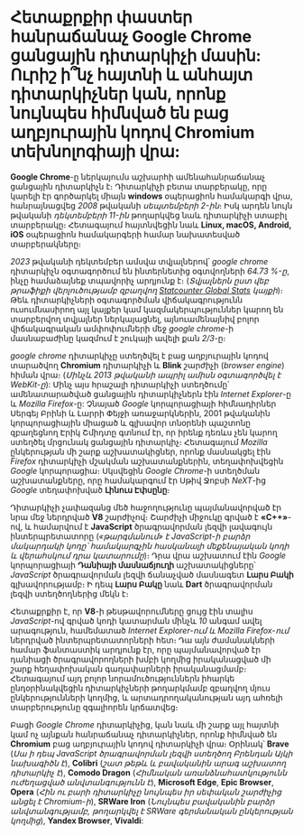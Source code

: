 # Հետաքրքիր փաստեր հանրաճանաչ Google Chrome ցանցային դիտարկիչի մասին: Ուրիշ ի՞նչ հայտնի և անհայտ դիտարկիչներ կան, որոնք նույնպես հիմնված են բաց աղբյուրային կոդով Chromium տեխնոլոգիայի վրա:

**Google Chrome**-ը ներկայումս աշխարհի ամենահանրաճանաչ ցանցային դիտարկիչն է։ Դիտարկիչի բետա տարբերակը, որը կարելի էր գործարկել միայն **windows** օպերացիոն համակարգի վրա, հանրայնացվեց _2008_ թվականի _սեպտեմբերի 2-ին_։ Իսկ արդեն նույն թվականի _դեկտեմբերի 11-ին_ թողարկվեց նաև դիտարկիչի ստաբիլ տարբերակը։ Հետագայում հայտնվեցին նաև **Linux, macOS, Android, iOS** օպերացիոն համակարգերի համար նախատեսված տարբերակները։

_2023_ թվականի դեկտեմբեր ամսվա տվյալներով՝ _google chrome_ դիտարկիչն օգտագործում են ինտերնետից օգտվողների _64.73 %-ը_, ինչը համաձայնեք տպավորիչ արդյունք է։ (_Տվյալներն ըստ վեբ թրաֆիքի վերլուծությամբ զբաղվող [Statcounter Global Stats](https://gs.statcounter.com/) կայքի_)։ Թեև դիտարկիչների օգտագործման վիճակագրությունն ուսումնասիրող այլ կայքեր կամ կազմակերպություններ կարող են տարբերվող տվյալներ ներկայացնել, այնուամենայնիվ բոլոր վիճակագրական ամփոփումների մեջ _google chrome_-ի մասնաբաժինը կազմում է շուկայի ավելի քան _2/3_-ը։

_google chrome_ դիտարկիչը ստեղծվել է բաց աղբյուրային կոդով տարածվող **Chromium** դիտարկիչի և **Blink** շարժիչի (_browser engine_) հիման վրա։ (_Մինչև 2013 թվականի ապրիլ ամիսն օգտագործվել է WebKit-ը_): Մինչ այս հրաշալի դիտարկիչի ստեղծումը՝ ամենատարածված ցանցային դիտարկիչներն էին _Internet Explorer_-ը և _Mozilla Firefox_-ը: Չնայած _Google_ կորպորացիայի հիմնադիրներ Սերգեյ Բրինի և Լարրի Փեյջի առաջարկներին, 2001 թվականին կորպորացիային միացած և գլխավոր տնօրենի պաշտոնը զբաղեցնող Էրիկ Շմիդտը գտնում էր, որ իրենք դեռևս չեն կարող ստեղծել մրցունակ ցանցային դիտարկիչ։ Հետագայում _Mozilla_ ընկերության մի շարք աշխատակիցներ, որոնք մասնակցել էին _Firefox_ դիտարկիչի մշակման աշխատանքներին, տեղափոխվեցին _Google_ կորպորացիա։ Սկսվեցին _Google Chrome_-ի ստեղծման աշխատանքները, որը համակարգում էր Սթիվ Ջոբսի _NeXT_-ից _Google_ տեղափոխված **Լինուս Էփսընը**։

Դիտարկիչի չափազանց մեծ հաջողությունը պայմանավորված էր նրա մեջ ներդրված **V8** շարժիչով։ Շարժիչի միջուկը գրված է **«C++»**-ով, և համարվում է **JavaScript** ծրագրավորման լեզվի լավագույն ինտերպրետատորը (_«թարգմանում» է JavaScript-ի բարձր մակարդակի կոդը՝ համակարգչին հասկանալի մեքենայական կոդի և վերահսկում դրա կատարումը_)։ Դրա վրա աշխատում էին _Google_ կորպորացիայի **Դանիայի մասնաճյուղի** աշխատակիցները՝ _JavaScript_ ծրագրավորման լեզվի ճանաչված մասնագետ **Լարս Բակի** գլխավորությամբ։ Ի դեպ **Լարս Բակը** նաև **Dart** ծրագրավորման լեզվի ստեղծողներից մեկն է։

Հետաքրքիր է, որ **V8**-ի թեսթավորումները ցույց էին տալիս _JavaScript_-ով գրված կոդի կատարման մինչև _10_ անգամ ավել արագություն, համեմատած _Internet Explorer-ում և Mozilla Firefox-ում_ ներդրված ինտերպրետատորների հետ։ Դա այն ժամանակների համար ֆանտաստիկ արդյունք էր, որը պայմանավորված էր դանիացի ծրագրավորողների խմբի կողմից իրականացված մի շարք հեղափոխական գաղափարների իրականացմամբ։ Հետագայում այդ բոլոր նորամուծություններն իհարկե ընդօրինակվեցին դիտարկիչների թողարկմամբ զբաղվող մյուս ընկերությունների կողմից, և արտադրողականության այդ ահռելի տարբերությունը զգալիորեն կրճատվեց։

Բացի _Google Chrome_ դիտարկիչից, կան նաև մի շարք այլ հայտնի կամ ոչ այնքան հանրաճանաչ դիտարկիչներ, որոնք հիմնված են **Chromium** բաց աղբյուրային կոդով դիտարկիչի վրա։ Օրինակ՝ **Brave** (_Սա ի դեպ JavaScript ծրագրավորման լեզվի ստեղծող Բրենդան Այկի նախագիծն է_), **Colibri** (_շատ թեթև և բավականին արագ աշխատող դիտարկիչ է_), **Comodo Dragon** (_Հիմնական առանձնահատկությունն ուժեղացված անվտանգությունն է_), **Microsoft Edge**, **Epic Browser**, **Opera** (_Հին ու բարի դիտարկիչը նույնպես իր սեփական շարժիչից անցել է Chromium-ի_), **SRWare Iron** (_Նույնպես բավականին բարձր անվտանգությամբ, թողարկվել է SRWare գերմանական ընկերության կողմից_), **Yandex Browser**, **Vivaldi**:

